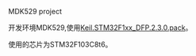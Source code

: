 MDK529 project

开发环境MDK529,使用[Keil.STM32F1xx_DFP.2.3.0.pack](http://www.keil.com/dd2/Pack/)。

使用的芯片为STM32F103C8t6。 
